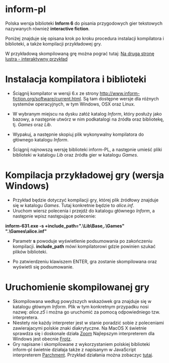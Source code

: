 inform-pl
=========
Polska wersja biblioteki **Inform 6** do pisania przygodowych gier tekstowych nazywanych również **interactive fiction**.


Poniżej znajduje się opisana krok po kroku procedura instalacji kompilatora i biblioteki, a także kompilacji przykładowej gry.

W przykładową skompilowaną grę można pograć tutaj: <a href="http://z-ski.pl/if/?story=alice.z5" target="_blank">Na drugą stronę lustra - interaktywny przykład</a>

Instalacja kompilatora i biblioteki
===================================

- Ściągnij kompilator w wersji 6.x ze strony http://www.inform-fiction.org/software/current.html. Są tam dostępne wersje dla różnych systemów operacyjnych, w tym Windows, OSX oraz Linux.

- W wybranym miejscu na dysku załóż katalog *Inform*, który posłuży jako bazowy, a następnie utwórz w nim podkatalogi na źródła oraz bibliotekę, tj. *Games* oraz *Lib*.

- Wypakuj, a następnie skopiuj plik wykonywalny kompilatora do głównego katalogu *Inform*.

- Ściągnij najnowszą wersję biblioteki inform-PL, a następnie umieść pliki biblioteki w katalogu *Lib* oraz źródła gier w katalogu *Games*.

Kompilacja przykładowej gry (wersja Windows)
============================================

- Przykład będzie dotyczyć kompilacji gry, której plik źródłowy znajduje się w katalogu *Games*. Tutaj konkretnie będzie to *alice.inf*.
- Uruchom wiersz polecenia i przejdź do katalogu głównego *Inform*, a następnie wpisz następujące polecenie:

**inform-631.exe -s +include_path=".\Lib\Base,.\Games" ".\Games\alice.inf"**

- Parametr **s** powoduje wyświetlenie podsumowania po zakończeniu kompilacji. **include_path** mówi kompilatorowi gdzie powinien szukać plików biblioteki.

- Po zatwierdzeniu klawiszem ENTER, gra zostanie skompilowana oraz wyświetli się podsumowanie.

Uruchomienie skompilowanej gry
==============================

- Skompilowana według powyższych wskazówek gra znajduje się w katalogu głównym *Inform*. Plik w tym konkretnym przypadku nosi nazwę: *alice.z5* i można go uruchomić za pomocą odpowiedniego tzw. interpretera.
- Niestety nie każdy interpreter jest w stanie poradzić sobie z poleceniami zawierajacymi polskie znaki diakrytyczne. Na MacOS X świetnie sprawdza się i doskonale działa <a target="_blank" href="http://www.logicalshift.co.uk/unix/zoom/">Zoom</a> Najlepszym interpreterem dla Windows jest obecnie <a target="_blank"  href="http://mirror.ifarchive.org/if-archive/infocom/interpreters/frotz/WindowsFrotzInstaller.exe">Frotz</a>.
- Gry napisane i skompilowane z wykorzystaniem polskiej biblioteki inform-pl świetnie działaja także z napisanym w JavaScript interpreterem <a href="https://github.com/curiousdannii/parchment/" target="_blank">Parchment</a>. Przykład działania można zobaczyc <a href="http://z-ski.pl/if/?story=alice.z5" target="_blank">tutaj</a>.
